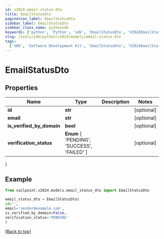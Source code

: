 ```yaml
---
id: v2024-email-status-dto
title: EmailStatusDto
pagination_label: EmailStatusDto
sidebar_label: EmailStatusDto
sidebar_class_name: pythonsdk
keywords: ['python', 'Python', 'sdk', 'EmailStatusDto', 'V2024EmailStatusDto']
slug: /tools/sdk/python/v2024/models/email-status-dto
tags:
  ['SDK', 'Software Development Kit', 'EmailStatusDto', 'V2024EmailStatusDto']
---
```


# EmailStatusDto

## Properties

| Name | Type | Description | Notes |
| --- | --- | --- | --- |
| **id** | **str** |  | [optional] |
| **email** | **str** |  | [optional] |
| **is_verified_by_domain** | **bool** |  | [optional] |
| **verification_status** | **Enum** [ 'PENDING', 'SUCCESS', 'FAILED' ] |  | [optional] |

}

## Example

```python
from sailpoint.v2024.models.email_status_dto import EmailStatusDto

email_status_dto = EmailStatusDto(
id='',
email='sender@example.com',
is_verified_by_domain=False,
verification_status='PENDING'
)

```

[[Back to top]](#)
